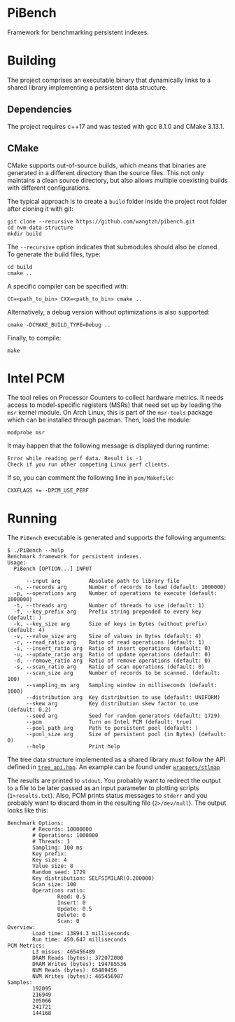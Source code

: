 # PiBench
Framework for benchmarking persistent indexes.

# Building
The project comprises an executable binary that dynamically links to a shared library implementing a persistent data structure.

## Dependencies
The project requires c++17 and was tested with gcc 8.1.0 and CMake 3.13.1.

## CMake
CMake supports out-of-source builds, which means that binaries are generated in a different directory than the source files. This not only maintains a clean source directory, but also allows multiple coexisting builds with different configurations.

The typical approach is to create a `build` folder inside the project root folder after cloning it with git:
```
git clone --recursive https://github.com/wangtzh/pibench.git
cd nvm-data-structure
mkdir build
```

The `--recursive` option indicates that submodules should also be cloned. To generate the build files, type:
```
cd build
cmake ..
```

A specific compiler can be specified with:
```
CC=<path_to_bin> CXX=<path_to_bin> cmake ..
```

Alternatively, a debug version without optimizations is also supported:
```
cmake -DCMAKE_BUILD_TYPE=Debug ..
```

Finally, to compile:
```
make
```
# Intel PCM
The tool relies on Processor Counters to collect hardware metrics.
It needs access to model-specific registers (MSRs) that need set up by loading
the `msr` kernel module. On Arch Linux, this is part of the `msr-tools` package
which can be installed through pacman. Then, load the module:
```
modprobe msr
```
It may happen that the following message is displayed during runtime:
```
Error while reading perf data. Result is -1
Check if you run other competing Linux perf clients.
```
If so, you can comment the following line in `pcm/Makefile`:
```
CXXFLAGS += -DPCM_USE_PERF
```

# Running
The `PiBench` executable is generated and supports the following arguments:
```
$ ./PiBench --help
Benchmark framework for persistent indexes.
Usage:
  PiBench [OPTION...] INPUT

      --input arg         Absolute path to library file
  -n, --records arg       Number of records to load (default: 1000000)
  -p, --operations arg    Number of operations to execute (default: 1000000)
  -t, --threads arg       Number of threads to use (default: 1)
  -f, --key_prefix arg    Prefix string prepended to every key (default: )
  -k, --key_size arg      Size of keys in Bytes (without prefix) (default: 4)
  -v, --value_size arg    Size of values in Bytes (default: 4)
  -r, --read_ratio arg    Ratio of read operations (default: 1)
  -i, --insert_ratio arg  Ratio of insert operations (default: 0)
  -u, --update_ratio arg  Ratio of update operations (default: 0)
  -d, --remove_ratio arg  Ratio of remove operations (default: 0)
  -s, --scan_ratio arg    Ratio of scan operations (default: 0)
      --scan_size arg     Number of records to be scanned. (default: 100)
      --sampling_ms arg   Sampling window in milliseconds (default: 1000)
      --distribution arg  Key distribution to use (default: UNIFORM)
      --skew arg          Key distribution skew factor to use (default: 0.2)
      --seed arg          Seed for random generators (default: 1729)
      --pcm               Turn on Intel PCM (default: true)
      --pool_path arg     Path to persistent pool (default: )
      --pool_size arg     Size of persistent pool (in Bytes) (default: 0)
      --help              Print help
```
The tree data structure implemented as a shared library must follow the API defined in [`tree_api.hpp`](include/tree_api.hpp).
An example can be found under [`wrappers/stlmap`](wrappers/stlmap)

The results are printed to `stdout`.
You probably want to redirect the output to a file to be later passed as an input parameter to plotting scripts (`1>results.txt`).
Also, PCM prints status messages to `stderr` and you probably want to discard them in the resulting file (`2>/dev/null`).
The output looks like this:
```
Benchmark Options:
        # Records: 10000000
        # Operations: 1000000
        # Threads: 1
        Sampling: 100 ms
        Key prefix:
        Key size: 4
        Value size: 8
        Random seed: 1729
        Key distribution: SELFSIMILAR(0.200000)
        Scan size: 100
        Operations ratio:
                Read: 0.5
                Insert: 0
                Update: 0.5
                Delete: 0
                Scan: 0
Overview:
        Load time: 13894.3 milliseconds
        Run time: 450.647 milliseconds
PCM Metrics:
        L3 misses: 465456489
        DRAM Reads (bytes): 372072000
        DRAM Writes (bytes): 194785536
        NVM Reads (bytes): 65489456
        NVM Writes (bytes): 465456987
Samples:
        192095
        216949
        205066
        241721
        144168
```

